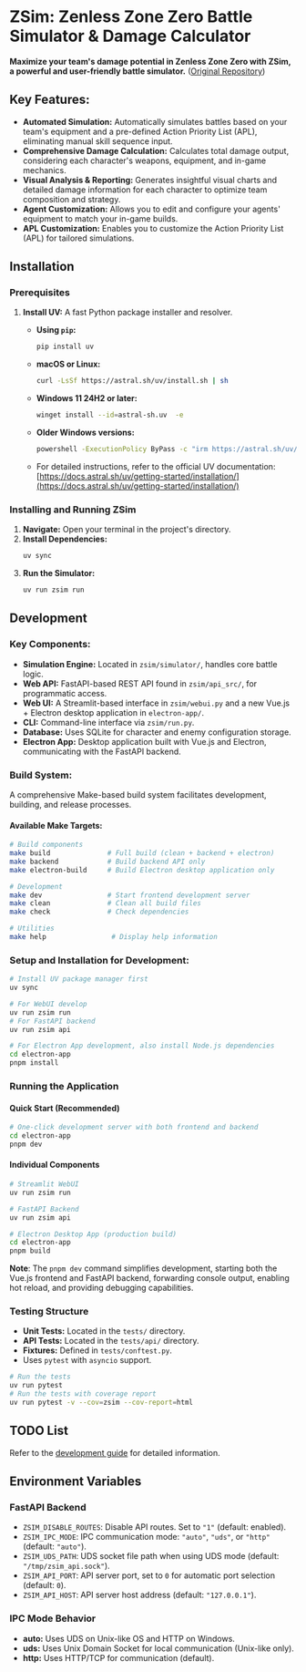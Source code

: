 # ZSim: Zenless Zone Zero Battle Simulator & Damage Calculator

**Maximize your team's damage potential in Zenless Zone Zero with ZSim, a powerful and user-friendly battle simulator.** ([Original Repository](https://github.com/ZZZSimulator/ZSim))

## Key Features:

*   **Automated Simulation:**  Automatically simulates battles based on your team's equipment and a pre-defined Action Priority List (APL), eliminating manual skill sequence input.
*   **Comprehensive Damage Calculation:** Calculates total damage output, considering each character's weapons, equipment, and in-game mechanics.
*   **Visual Analysis & Reporting:** Generates insightful visual charts and detailed damage information for each character to optimize team composition and strategy.
*   **Agent Customization:** Allows you to edit and configure your agents' equipment to match your in-game builds.
*   **APL Customization:** Enables you to customize the Action Priority List (APL) for tailored simulations.

## Installation

### Prerequisites
1.  **Install UV:**  A fast Python package installer and resolver.

    *   **Using `pip`:**
        ```bash
        pip install uv
        ```
    *   **macOS or Linux:**
        ```bash
        curl -LsSf https://astral.sh/uv/install.sh | sh
        ```
    *   **Windows 11 24H2 or later:**
        ```bash
        winget install --id=astral-sh.uv  -e
        ```
    *   **Older Windows versions:**
        ```bash
        powershell -ExecutionPolicy ByPass -c "irm https://astral.sh/uv/install.ps1 | iex"
        ```
    *   For detailed instructions, refer to the official UV documentation: [https://docs.astral.sh/uv/getting-started/installation/](https://docs.astral.sh/uv/getting-started/installation/)

### Installing and Running ZSim

1.  **Navigate:** Open your terminal in the project's directory.
2.  **Install Dependencies:**
    ```bash
    uv sync
    ```
3.  **Run the Simulator:**
    ```bash
    uv run zsim run
    ```

## Development

### Key Components:

*   **Simulation Engine:**  Located in `zsim/simulator/`, handles core battle logic.
*   **Web API:**  FastAPI-based REST API found in `zsim/api_src/`, for programmatic access.
*   **Web UI:**  A Streamlit-based interface in `zsim/webui.py` and a new Vue.js + Electron desktop application in `electron-app/`.
*   **CLI:**  Command-line interface via `zsim/run.py`.
*   **Database:** Uses SQLite for character and enemy configuration storage.
*   **Electron App:** Desktop application built with Vue.js and Electron, communicating with the FastAPI backend.

### Build System:

A comprehensive Make-based build system facilitates development, building, and release processes.

#### Available Make Targets:

```bash
# Build components
make build              # Full build (clean + backend + electron)
make backend            # Build backend API only
make electron-build     # Build Electron desktop application only

# Development
make dev                # Start frontend development server
make clean              # Clean all build files
make check              # Check dependencies

# Utilities
make help                # Display help information
```

### Setup and Installation for Development:

```bash
# Install UV package manager first
uv sync

# For WebUI develop
uv run zsim run 
# For FastAPI backend
uv run zsim api

# For Electron App development, also install Node.js dependencies
cd electron-app
pnpm install
```

### Running the Application

#### Quick Start (Recommended)

```bash
# One-click development server with both frontend and backend
cd electron-app
pnpm dev
```

#### Individual Components

```bash
# Streamlit WebUI
uv run zsim run

# FastAPI Backend
uv run zsim api

# Electron Desktop App (production build)
cd electron-app
pnpm build
```

**Note**: The `pnpm dev` command simplifies development, starting both the Vue.js frontend and FastAPI backend, forwarding console output, enabling hot reload, and providing debugging capabilities.

### Testing Structure

*   **Unit Tests:**  Located in the `tests/` directory.
*   **API Tests:**  Located in the `tests/api/` directory.
*   **Fixtures:** Defined in `tests/conftest.py`.
*   Uses `pytest` with `asyncio` support.

```bash
# Run the tests
uv run pytest
# Run the tests with coverage report
uv run pytest -v --cov=zsim --cov-report=html
```

## TODO List

Refer to the [development guide](https://github.com/ZZZSimulator/ZSim/wiki/%E8%B4%A1%E7%8C%AE%E6%8C%87%E5%8D%97-Develop-Guide) for detailed information.

## Environment Variables

### FastAPI Backend

*   `ZSIM_DISABLE_ROUTES`: Disable API routes.  Set to `"1"` (default: enabled).
*   `ZSIM_IPC_MODE`: IPC communication mode: `"auto"`, `"uds"`, or `"http"` (default: `"auto"`).
*   `ZSIM_UDS_PATH`: UDS socket file path when using UDS mode (default: `"/tmp/zsim_api.sock"`).
*   `ZSIM_API_PORT`: API server port, set to `0` for automatic port selection (default: `0`).
*   `ZSIM_API_HOST`: API server host address (default: `"127.0.0.1"`).

### IPC Mode Behavior

*   **auto:** Uses UDS on Unix-like OS and HTTP on Windows.
*   **uds:**  Uses Unix Domain Socket for local communication (Unix-like only).
*   **http:** Uses HTTP/TCP for communication (default).
